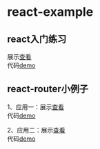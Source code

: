 # react-example
## react入门练习
展示[查看](https://codepen.io/hjz/full/veEZqZ/)<br />
代码[demo](https://github.com/zhoujinhai/react-example/tree/master/apply1)

## react-router小例子
1、应用一：展示[查看](https://codepen.io/hjz/full/RLwBao/)<br />
		   代码[demo](https://github.com/zhoujinhai/react-example/tree/master/react-router/simple-example)

2、应用二：展示[查看](https://codepen.io/hjz/full/pWvwPZ/)<br />
		   代码[demo](https://github.com/zhoujinhai/react-example/tree/master/react-router/example3)

